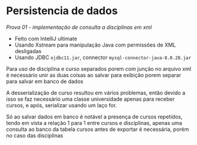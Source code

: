 # Persistencia de dados
*Prova 01 - implementação de consulta a disciplinas em xml*

* Feito com IntelliJ ultimate
* Usando Xstream para manipulação Java com permissões de XML desligadas
* Usando JDBC `ojdbc11.jar`, connector `mysql-connector-java-8.0.28.jar`


<p>Para uso de disciplina e curso separados porem 
com junção no arquivo xml é necessário unir
as duas coisas ao salvar para exibição porem separar para salvar em banco de dados</p>
<p>A desserialização de curso resultou em vários problemas, então devido a isso 
se faz necessário uma classe universidade apenas para receber cursos, 
e após, serializar usando um laço for.</p>
<p>Só ao salvar dados em banco é notável a presença de cursos 
repetidos, tendo em vista a relação 1 para 1
entre cursos e disciplinas, apenas uma consulta ao banco da tabela cursos antes de exportar é necessária, porém 
no caso das disciplinas</p>